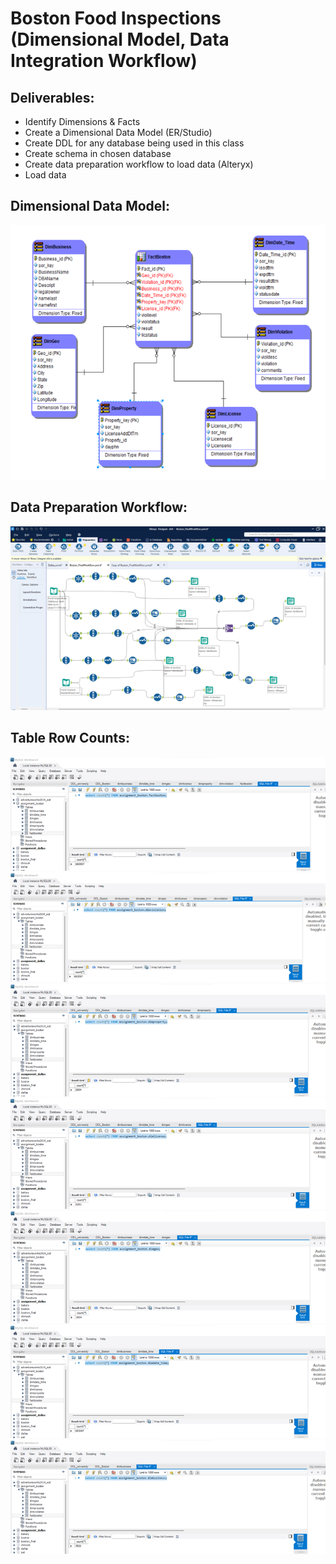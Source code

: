 # Boston Food Inspections (Dimensional Model, Data Integration Workflow)
## Deliverables:
* Identify Dimensions & Facts
* Create a Dimensional Data Model (ER/Studio)
* Create DDL for any database being used in this class
* Create schema in chosen database
* Create data preparation workflow to load data (Alteryx)
* Load data

## Dimensional Data Model:
![](Screenshot_2022-07-23-16-05-48.png)

## Data Preparation Workflow:
![](Screenshot_2022-07-23-16-06-12.png)

## Table Row Counts:
![](Screenshot_2022-07-23-16-06-30.png)
![](Screenshot_2022-07-23-16-06-35.png)
![](Screenshot_2022-07-23-16-06-41.png)
![](Screenshot_2022-07-23-16-06-46.png)
![](Screenshot_2022-07-23-16-06-50.png)
![](Screenshot_2022-07-23-16-06-55.png)
![](Screenshot_2022-07-23-16-07-00.png)
